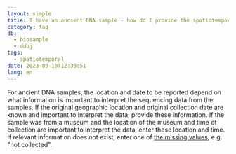 ```yaml
---
layout: simple
title: I have an ancient DNA sample - how do I provide the spatiotemporal information for my sample?
category: faq
db:
  - biosample
  - ddbj
tags:
  - spatiotemporal
date: 2023-09-10T12:39:51
lang: en
---
```


For ancient DNA samples, the location and date to be reported depend on what information is important to interpret the sequencing data from the samples. If the original geographic location and original collection date are known and important to interpret the data, provide these information. If the sample was from a museum and the location of the museum and time of collection are important to interpret the data, enter these location and time. If relevant information does not exist, enter one of [the missing values](/biosample/submission-e.html#missing-value-reporting), e.g. "not collected".